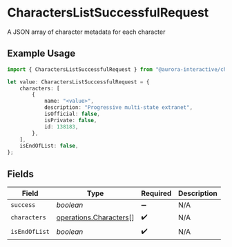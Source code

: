 # CharactersListSuccessfulRequest

A JSON array of character metadata for each character

## Example Usage

```typescript
import { CharactersListSuccessfulRequest } from "@aurora-interactive/chatbot-api-sdk/models/operations";

let value: CharactersListSuccessfulRequest = {
    characters: [
        {
            name: "<value>",
            description: "Progressive multi-state extranet",
            isOfficial: false,
            isPrivate: false,
            id: 138183,
        },
    ],
    isEndOfList: false,
};
```

## Fields

| Field                                                            | Type                                                             | Required                                                         | Description                                                      |
| ---------------------------------------------------------------- | ---------------------------------------------------------------- | ---------------------------------------------------------------- | ---------------------------------------------------------------- |
| `success`                                                        | *boolean*                                                        | :heavy_minus_sign:                                               | N/A                                                              |
| `characters`                                                     | [operations.Characters](../../models/operations/characters.md)[] | :heavy_check_mark:                                               | N/A                                                              |
| `isEndOfList`                                                    | *boolean*                                                        | :heavy_check_mark:                                               | N/A                                                              |